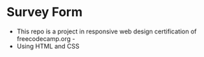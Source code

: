 # Survey Form
- This repo is a project in responsive web design certification of freecodecamp.org -
- Using HTML and CSS
